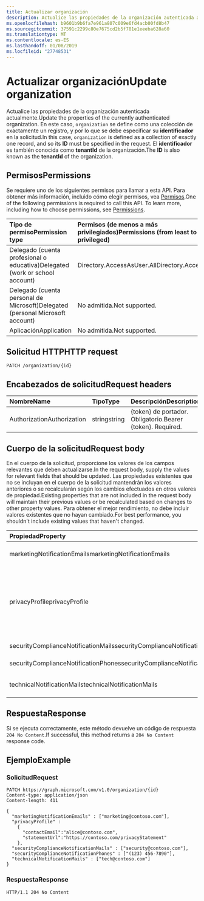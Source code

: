 ```yaml
---
title: Actualizar organización
description: Actualice las propiedades de la organización autenticada actualmente.
ms.openlocfilehash: b9601b9b6fa7e961a807c009e6fd4acb00fd8b47
ms.sourcegitcommit: 37591c2299c80e7675cd2b5f781e1eeeba628a60
ms.translationtype: MT
ms.contentlocale: es-ES
ms.lasthandoff: 01/08/2019
ms.locfileid: "27748531"
---
```

# <a name="update-organization"></a><span data-ttu-id="20601-103">Actualizar organización</span><span class="sxs-lookup"><span data-stu-id="20601-103">Update organization</span></span>

<span data-ttu-id="20601-104">Actualice las propiedades de la organización autenticada actualmente.</span><span class="sxs-lookup"><span data-stu-id="20601-104">Update the properties of the currently authenticated organization.</span></span> <span data-ttu-id="20601-105">En este caso, `organization` se define como una colección de exactamente un registro, y por lo que se debe especificar su **identificador** en la solicitud.</span><span class="sxs-lookup"><span data-stu-id="20601-105">In this case, `organization` is defined as a collection of exactly one record, and so its **ID** must be specified in the request.</span></span>  <span data-ttu-id="20601-106">El **identificador** es también conocida como **tenantId** de la organización.</span><span class="sxs-lookup"><span data-stu-id="20601-106">The **ID** is also known as the **tenantId** of the organization.</span></span>


## <a name="permissions"></a><span data-ttu-id="20601-107">Permisos</span><span class="sxs-lookup"><span data-stu-id="20601-107">Permissions</span></span>

<span data-ttu-id="20601-p102">Se requiere uno de los siguientes permisos para llamar a esta API. Para obtener más información, incluido cómo elegir permisos, vea [Permisos](/graph/permissions-reference).</span><span class="sxs-lookup"><span data-stu-id="20601-p102">One of the following permissions is required to call this API. To learn more, including how to choose permissions, see [Permissions](/graph/permissions-reference).</span></span>

|<span data-ttu-id="20601-110">Tipo de permiso</span><span class="sxs-lookup"><span data-stu-id="20601-110">Permission type</span></span> | <span data-ttu-id="20601-111">Permisos (de menos a más privilegiados)</span><span class="sxs-lookup"><span data-stu-id="20601-111">Permissions (from least to most privileged)</span></span> |
|:--------------------|:---------------------------------------------------------|
|<span data-ttu-id="20601-112">Delegado (cuenta profesional o educativa)</span><span class="sxs-lookup"><span data-stu-id="20601-112">Delegated (work or school account)</span></span> | <span data-ttu-id="20601-113">Directory.AccessAsUser.All</span><span class="sxs-lookup"><span data-stu-id="20601-113">Directory.AccessAsUser.All</span></span>    |
|<span data-ttu-id="20601-114">Delegado (cuenta personal de Microsoft)</span><span class="sxs-lookup"><span data-stu-id="20601-114">Delegated (personal Microsoft account)</span></span> | <span data-ttu-id="20601-115">No admitida.</span><span class="sxs-lookup"><span data-stu-id="20601-115">Not supported.</span></span>    |
|<span data-ttu-id="20601-116">Aplicación</span><span class="sxs-lookup"><span data-stu-id="20601-116">Application</span></span> | <span data-ttu-id="20601-117">No admitida.</span><span class="sxs-lookup"><span data-stu-id="20601-117">Not supported.</span></span> |

## <a name="http-request"></a><span data-ttu-id="20601-118">Solicitud HTTP</span><span class="sxs-lookup"><span data-stu-id="20601-118">HTTP request</span></span>

<!-- { "blockType": "ignored" } -->

```http
PATCH /organization/{id}

```

## <a name="request-headers"></a><span data-ttu-id="20601-119">Encabezados de solicitud</span><span class="sxs-lookup"><span data-stu-id="20601-119">Request headers</span></span>

| <span data-ttu-id="20601-120">Nombre</span><span class="sxs-lookup"><span data-stu-id="20601-120">Name</span></span>       | <span data-ttu-id="20601-121">Tipo</span><span class="sxs-lookup"><span data-stu-id="20601-121">Type</span></span> | <span data-ttu-id="20601-122">Descripción</span><span class="sxs-lookup"><span data-stu-id="20601-122">Description</span></span>|
|:-----------|:------|:----------|
| <span data-ttu-id="20601-123">Authorization</span><span class="sxs-lookup"><span data-stu-id="20601-123">Authorization</span></span>  | <span data-ttu-id="20601-124">string</span><span class="sxs-lookup"><span data-stu-id="20601-124">string</span></span>  | <span data-ttu-id="20601-p103">{token} de portador. Obligatorio.</span><span class="sxs-lookup"><span data-stu-id="20601-p103">Bearer {token}. Required.</span></span> |

## <a name="request-body"></a><span data-ttu-id="20601-127">Cuerpo de la solicitud</span><span class="sxs-lookup"><span data-stu-id="20601-127">Request body</span></span>

<span data-ttu-id="20601-128">En el cuerpo de la solicitud, proporcione los valores de los campos relevantes que deben actualizarse.</span><span class="sxs-lookup"><span data-stu-id="20601-128">In the request body, supply the values for relevant fields that should be updated.</span></span> <span data-ttu-id="20601-129">Las propiedades existentes que no se incluyan en el cuerpo de la solicitud mantendrán los valores anteriores o se recalcularán según los cambios efectuados en otros valores de propiedad.</span><span class="sxs-lookup"><span data-stu-id="20601-129">Existing properties that are not included in the request body will maintain their previous values or be recalculated based on changes to other property values.</span></span> <span data-ttu-id="20601-130">Para obtener el mejor rendimiento, no debe incluir valores existentes que no hayan cambiado.</span><span class="sxs-lookup"><span data-stu-id="20601-130">For best performance, you shouldn't include existing values that haven't changed.</span></span>

| <span data-ttu-id="20601-131">Propiedad</span><span class="sxs-lookup"><span data-stu-id="20601-131">Property</span></span>     | <span data-ttu-id="20601-132">Tipo</span><span class="sxs-lookup"><span data-stu-id="20601-132">Type</span></span>   |<span data-ttu-id="20601-133">Descripción</span><span class="sxs-lookup"><span data-stu-id="20601-133">Description</span></span>|
|:---------------|:--------|:----------|
|<span data-ttu-id="20601-134">marketingNotificationEmails</span><span class="sxs-lookup"><span data-stu-id="20601-134">marketingNotificationEmails</span></span>|<span data-ttu-id="20601-135">Colección String</span><span class="sxs-lookup"><span data-stu-id="20601-135">String collection</span></span>|                                        <span data-ttu-id="20601-136">**Notas**: No admite valores NULL.</span><span class="sxs-lookup"><span data-stu-id="20601-136">**Notes**: not nullable.</span></span>            |
|<span data-ttu-id="20601-137">privacyProfile</span><span class="sxs-lookup"><span data-stu-id="20601-137">privacyProfile</span></span>|[<span data-ttu-id="20601-138">privacyProfile</span><span class="sxs-lookup"><span data-stu-id="20601-138">privacyProfile</span></span>](../resources/privacyprofile.md)|<span data-ttu-id="20601-139">Perfil de privacidad de una organización (establecer statementUrl y contactEmail).</span><span class="sxs-lookup"><span data-stu-id="20601-139">The privacy profile of an organization (set statementUrl and contactEmail).</span></span>            |
|<span data-ttu-id="20601-140">securityComplianceNotificationMails</span><span class="sxs-lookup"><span data-stu-id="20601-140">securityComplianceNotificationMails</span></span>|<span data-ttu-id="20601-141">Colección String</span><span class="sxs-lookup"><span data-stu-id="20601-141">String collection</span></span>||
|<span data-ttu-id="20601-142">securityComplianceNotificationPhones</span><span class="sxs-lookup"><span data-stu-id="20601-142">securityComplianceNotificationPhones</span></span>|<span data-ttu-id="20601-143">Colección String</span><span class="sxs-lookup"><span data-stu-id="20601-143">String collection</span></span>||
|<span data-ttu-id="20601-144">technicalNotificationMails</span><span class="sxs-lookup"><span data-stu-id="20601-144">technicalNotificationMails</span></span>|<span data-ttu-id="20601-145">Colección String</span><span class="sxs-lookup"><span data-stu-id="20601-145">String collection</span></span>|                                        <span data-ttu-id="20601-146">**Notas**: No admite valores NULL.</span><span class="sxs-lookup"><span data-stu-id="20601-146">**Notes**: not nullable.</span></span>            |

## <a name="response"></a><span data-ttu-id="20601-147">Respuesta</span><span class="sxs-lookup"><span data-stu-id="20601-147">Response</span></span>

<span data-ttu-id="20601-148">Si se ejecuta correctamente, este método devuelve un código de respuesta `204 No Content`.</span><span class="sxs-lookup"><span data-stu-id="20601-148">If successful, this method returns a `204 No Content` response code.</span></span>

## <a name="example"></a><span data-ttu-id="20601-149">Ejemplo</span><span class="sxs-lookup"><span data-stu-id="20601-149">Example</span></span>

### <a name="request"></a><span data-ttu-id="20601-150">Solicitud</span><span class="sxs-lookup"><span data-stu-id="20601-150">Request</span></span>

<!-- {
  "blockType": "request",
  "name": "update_organization"
}-->

```http
PATCH https://graph.microsoft.com/v1.0/organization/{id}
Content-type: application/json
Content-length: 411

{
  "marketingNotificationEmails" : ["marketing@contoso.com"],
  "privacyProfile" :
    {
      "contactEmail":"alice@contoso.com",
      "statementUrl":"https://contoso.com/privacyStatement"
    },
  "securityComplianceNotificationMails" : ["security@contoso.com"],
  "securityComplianceNotificationPhones" : ["(123) 456-7890"],
  "technicalNotificationMails" : ["tech@contoso.com"]
}
```

### <a name="response"></a><span data-ttu-id="20601-151">Respuesta</span><span class="sxs-lookup"><span data-stu-id="20601-151">Response</span></span>

<!-- {
  "blockType": "response",
  "truncated": true,
  "@odata.type": "microsoft.graph.organization"
} -->

```http
HTTP/1.1 204 No Content
```

<!-- uuid: 8fcb5dbc-d5aa-4681-8e31-b001d5168d79
2015-10-25 14:57:30 UTC -->
<!-- {
  "type": "#page.annotation",
  "description": "Update organization",
  "keywords": "",
  "section": "documentation",
  "tocPath": ""
}-->
